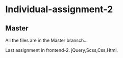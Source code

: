 # Individual-assignment-2

## Master
All the files are in the Master bransch...

Last assignment in frontend-2. jQuery,Scss,Css,Html.
